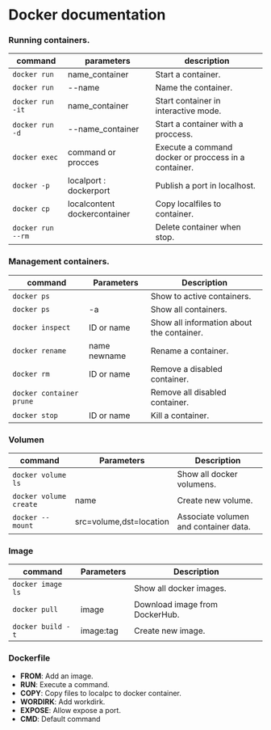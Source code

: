 # Docker documentation

### Running containers.
| command | parameters | description |
|--|--|--|
| `docker run` | name_container | Start a container. |
| `docker run` | --name |Name the container.|
| `docker run -it` | name_container  |Start container in interactive mode.|
| `docker run -d` | --name_container |Start a container with a proccess.|
| `docker exec` | command or procces |Execute a command docker or proccess in a container.|
| `docker -p` | localport : dockerport |Publish a port in localhost.|
| `docker cp` |localcontent dockercontainer |Copy localfiles to container.|
| `docker run --rm` | | Delete container when stop. |

### Management containers.
| command |Parameters| Description |
| -- | -- | -- |
| `docker ps` | |Show to active containers.|
| `docker ps` | -a |Show all containers.|
| `docker inspect` | ID or name |Show all information about the container.|
| `docker rename` | name newname |Rename a container.|
| `docker rm` | ID or name |Remove a disabled container.|
| `docker container prune` ||Remove all disabled container.|
| `docker stop` | ID or name |Kill a container.|

### Volumen
| command |Parameters| Description |
| -- | -- | -- |
| `docker volume ls` | |Show all docker volumens.|
| `docker volume create` | name |Create new volume.|
| `docker --mount` |src=volume,dst=location |Associate volumen and container data.|

### Image
| command |Parameters| Description |
| -- | -- | -- |
| `docker image ls` | |Show all docker images.|
| `docker pull` |image |Download image from DockerHub.|
| `docker build -t` | image:tag |Create new image.|

### Dockerfile
- **FROM**: Add an image.
- **RUN**: Execute a command.
- **COPY**: Copy files to localpc to docker container.
- **WORDIRK**: Add workdirk.
- **EXPOSE**: Allow expose a port.
- **CMD**: Default command

